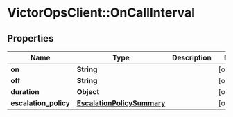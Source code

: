 # VictorOpsClient::OnCallInterval

## Properties

| Name                  | Type                                                      | Description | Notes      |
| --------------------- | --------------------------------------------------------- | ----------- | ---------- |
| **on**                | **String**                                                |             | [optional] |
| **off**               | **String**                                                |             | [optional] |
| **duration**          | **Object**                                                |             | [optional] |
| **escalation_policy** | [**EscalationPolicySummary**](EscalationPolicySummary.md) |             | [optional] |
